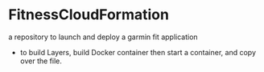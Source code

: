 # FitnessCloudFormation
a repository to launch and deploy a garmin fit application

* to build Layers, build Docker container then start a container, and copy over the file.  
